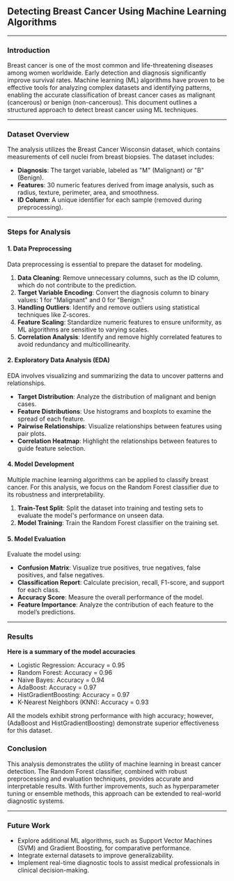 ## Detecting Breast Cancer Using Machine Learning Algorithms

---

### **Introduction**
Breast cancer is one of the most common and life-threatening diseases among women worldwide. Early detection and diagnosis significantly improve survival rates. Machine learning (ML) algorithms have proven to be effective tools for analyzing complex datasets and identifying patterns, enabling the accurate classification of breast cancer cases as malignant (cancerous) or benign (non-cancerous). This document outlines a structured approach to detect breast cancer using ML techniques.

---

### **Dataset Overview**
The analysis utilizes the Breast Cancer Wisconsin dataset, which contains measurements of cell nuclei from breast biopsies. The dataset includes:

- **Diagnosis**: The target variable, labeled as "M" (Malignant) or "B" (Benign).
- **Features**: 30 numeric features derived from image analysis, such as radius, texture, perimeter, area, and smoothness.
- **ID Column**: A unique identifier for each sample (removed during preprocessing).

---

### **Steps for Analysis**

#### **1. Data Preprocessing**
Data preprocessing is essential to prepare the dataset for modeling.

1. **Data Cleaning**: Remove unnecessary columns, such as the ID column, which do not contribute to the prediction.
2. **Target Variable Encoding**: Convert the diagnosis column to binary values: 1 for "Malignant" and 0 for "Benign."
3. **Handling Outliers**: Identify and remove outliers using statistical techniques like Z-scores.
4. **Feature Scaling**: Standardize numeric features to ensure uniformity, as ML algorithms are sensitive to varying scales.
5. **Correlation Analysis**: Identify and remove highly correlated features to avoid redundancy and multicollinearity.

#### **2. Exploratory Data Analysis (EDA)**
EDA involves visualizing and summarizing the data to uncover patterns and relationships.

- **Target Distribution**: Analyze the distribution of malignant and benign cases.
- **Feature Distributions**: Use histograms and boxplots to examine the spread of each feature.
- **Pairwise Relationships**: Visualize relationships between features using pair plots.
- **Correlation Heatmap**: Highlight the relationships between features to guide feature selection.

#### **4. Model Development**
Multiple machine learning algorithms can be applied to classify breast cancer. For this analysis, we focus on the Random Forest classifier due to its robustness and interpretability.

1. **Train-Test Split**: Split the dataset into training and testing sets to evaluate the model's performance on unseen data.
3. **Model Training**: Train the Random Forest classifier on the training set.


#### **5. Model Evaluation**
Evaluate the model using:

- **Confusion Matrix**: Visualize true positives, true negatives, false positives, and false negatives.
- **Classification Report**: Calculate precision, recall, F1-score, and support for each class.
- **Accuracy Score**: Measure the overall performance of the model.
- **Feature Importance**: Analyze the contribution of each feature to the model’s predictions.

---

### **Results**
**Here is a summary of the model accuracies**

- Logistic Regression: Accuracy = 0.95 
- Random Forest: Accuracy = 0.96 
- Naive Bayes: Accuracy = 0.94
- AdaBoost: Accuracy = 0.97 
- HistGradientBoosting: Accuracy = 0.97 
- K-Nearest Neighbors (KNN): Accuracy = 0.93 

All the models exhibit strong performance with high accuracy; however, (AdaBoost and HistGradientBoosting) demonstrate superior effectiveness for this dataset.

### **Conclusion**
This analysis demonstrates the utility of machine learning in breast cancer detection. The Random Forest classifier, combined with robust preprocessing and evaluation techniques, provides accurate and interpretable results. With further improvements, such as hyperparameter tuning or ensemble methods, this approach can be extended to real-world diagnostic systems.

---

### **Future Work**
- Explore additional ML algorithms, such as Support Vector Machines (SVM) and Gradient Boosting, for comparative performance.
- Integrate external datasets to improve generalizability.
- Implement real-time diagnostic tools to assist medical professionals in clinical decision-making.

